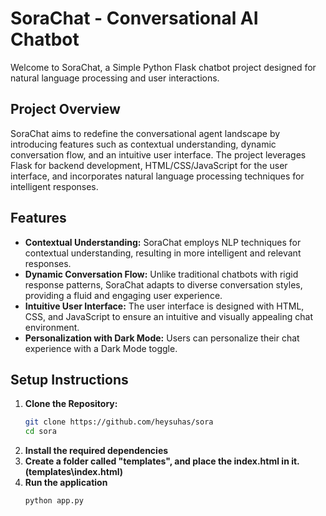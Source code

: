 # SoraChat - Conversational AI Chatbot

Welcome to SoraChat, a Simple Python Flask chatbot project designed for natural language processing and user interactions.

## Project Overview

SoraChat aims to redefine the conversational agent landscape by introducing features such as contextual understanding, dynamic conversation flow, and an intuitive user interface. The project leverages Flask for backend development, HTML/CSS/JavaScript for the user interface, and incorporates natural language processing techniques for intelligent responses.

## Features

- **Contextual Understanding:** SoraChat employs NLP techniques for contextual understanding, resulting in more intelligent and relevant responses.
- **Dynamic Conversation Flow:** Unlike traditional chatbots with rigid response patterns, SoraChat adapts to diverse conversation styles, providing a fluid and engaging user experience.
- **Intuitive User Interface:** The user interface is designed with HTML, CSS, and JavaScript to ensure an intuitive and visually appealing chat environment.
- **Personalization with Dark Mode:** Users can personalize their chat experience with a Dark Mode toggle.

## Setup Instructions

1. **Clone the Repository:**
   ```bash
   git clone https://github.com/heysuhas/sora
   cd sora
2. **Install the required dependencies**
3. **Create a folder called "templates", and place the index.html in it. (templates\index.html)**
4. **Run the application**
   ```python
   python app.py
